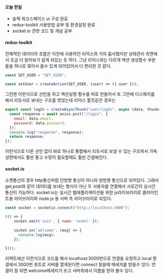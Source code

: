 #### 오늘 한일
 - 슬랙 워크스페이스 ui 구성 완료 
 - redux-toolkit 사용방법 공부 및 환경설정 완료
 - socket.io 관련 코드 및 개념 공부

#### redux-toolkit

전체적인 데이터의 흐름은 이전에 사용하던 리덕스와 거의 흡사했지만 상태관리 측면에서 조금 더 알아보기 쉽게 되있는 듯 하다.
그냥 리덕스와는 다르게 액션 생성함수 부분들을 하나로 묶어서 쓸수 있게 되어있어서 더 편리한 것 같다.
~~~javascript
const SET_USER = "SET_USER";

const setUser = createAction(SET_USER, (user) => ({ user }));
~~~
그전엔 이런식으로 선언을 하고 액션실행 함수를 따로 만들어서 또 그안에 디스패치를 해서 리듀서로 보내는 구조를 썻었는데
리덕스 툴킷같은 경우는
~~~javascript
export const logIn = createAsyncThunk("user/logIn", async (data, thunkAPI) => {
  const response = await axios.post("/login", {
    email: data.email,
    password: data.password,
  });
  console.log("response", response);
  return response;
});
~~~
이런식으로 다른 선언 없이 바로 하나로 통합해서 리듀서로 보낼 수 있는 구조여서 가독성면에서도 훨씬 좋고 수정이 필요할때도 훨씬 간결해진다.

#### socket.io
소켓통신의 경우 http통신처럼 단방향 통신이 아니라 양방향 통신으로 되어있다. 그래서 get,post와 같이 데이터를 보내는 형식이 아닌 두 사용자를 연결해서 서로간의 실시간 통신이 가능하다.
socket.io는 실시간 웹애플리케이션을 위한 js라이브러리로 클라이언트용 라이브러리와 node.js 용 서버 측 라이브러리로 되있다.
~~~javascript
const socket = socketio.connect("http://localhost:3000");

(() => {
    socket.emit('init', { name: 'endol' });
  
    socket.on('welcome', (msg) => {
      console.log(msg);
    });
    
})();
~~~
리액트에선 이런식으로 코드를 해서 localhost:3000번으로 연결을 요청하고 local 환경에서 3000번 포트로 서버를 열게된다면 connect 됬을때 메세지를 받을수 있다.
연결이 잘 되면 welcome메세지가 뜨고 서버측에서 이름을 받아 볼수 있다.
